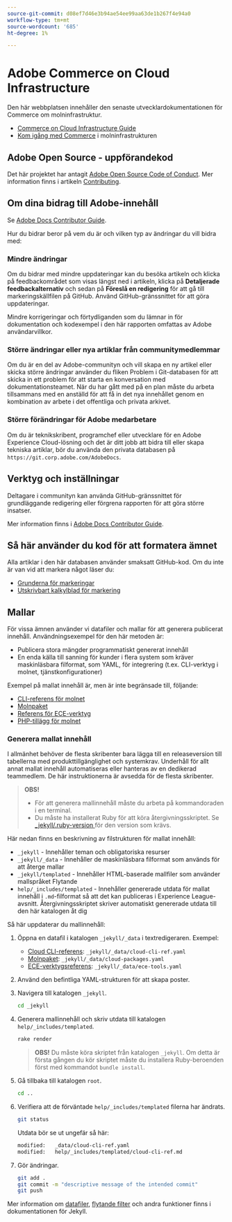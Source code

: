 ```yaml
---
source-git-commit: d08ef7d46e3b94ae54ee99aa63de1b267f4e94a0
workflow-type: tm+mt
source-wordcount: '685'
ht-degree: 1%

---
```

# Adobe Commerce on Cloud Infrastructure

Den här webbplatsen innehåller den senaste utvecklardokumentationen för Commerce om molninfrastruktur.

- [Commerce on Cloud Infrastructure Guide](https://experienceleague.adobe.com/en/docs/commerce-on-cloud/user-guide/overview)
- [Kom igång med Commerce](https://experienceleague.adobe.com/en/docs/commerce-on-cloud/start/overview) i molninfrastrukturen

## Adobe Open Source - uppförandekod

Det här projektet har antagit [Adobe Open Source Code of Conduct](code-of-conduct.md). Mer information finns i artikeln [Contributing](contributing.md).

## Om dina bidrag till Adobe-innehåll

Se [Adobe Docs Contributor Guide](https://experienceleague.adobe.com/en/docs/contributor/contributor-guide/introduction).

Hur du bidrar beror på vem du är och vilken typ av ändringar du vill bidra med:

### Mindre ändringar

Om du bidrar med mindre uppdateringar kan du besöka artikeln och klicka på feedbackområdet som visas längst ned i artikeln, klicka på **Detaljerade feedbackalternativ** och sedan på **Föreslå en redigering** för att gå till markeringskällfilen på GitHub. Använd GitHub-gränssnittet för att göra uppdateringar.

Mindre korrigeringar och förtydliganden som du lämnar in för dokumentation och kodexempel i den här rapporten omfattas av Adobe användarvillkor.

### Större ändringar eller nya artiklar från communitymedlemmar

Om du är en del av Adobe-communityn och vill skapa en ny artikel eller skicka större ändringar använder du fliken Problem i Git-databasen för att skicka in ett problem för att starta en konversation med dokumentationsteamet. När du har gått med på en plan måste du arbeta tillsammans med en anställd för att få in det nya innehållet genom en kombination av arbete i det offentliga och privata arkivet.

### Större förändringar för Adobe medarbetare

Om du är teknikskribent, programchef eller utvecklare för en Adobe Experience Cloud-lösning och det är ditt jobb att bidra till eller skapa tekniska artiklar, bör du använda den privata databasen på `https://git.corp.adobe.com/AdobeDocs`.

## Verktyg och inställningar

Deltagare i communityn kan använda GitHub-gränssnittet för grundläggande redigering eller förgrena rapporten för att göra större insatser.

Mer information finns i [Adobe Docs Contributor Guide](https://experienceleague.adobe.com/en/docs/contributor/contributor-guide/introduction).

## Så här använder du kod för att formatera ämnet

Alla artiklar i den här databasen använder smaksatt GitHub-kod. Om du inte är van vid att markera något läser du:

- [Grunderna för markeringar](https://docs.github.com/en/get-started/writing-on-github/getting-started-with-writing-and-formatting-on-github/basic-writing-and-formatting-syntax)
- [Utskrivbart kalkylblad för markering](https://docs.github.com/en/get-started/writing-on-github/getting-started-with-writing-and-formatting-on-github/basic-writing-and-formatting-syntax)

## Mallar

För vissa ämnen använder vi datafiler och mallar för att generera publicerat innehåll. Användningsexempel för den här metoden är:

- Publicera stora mängder programmatiskt genererat innehåll
- En enda källa till sanning för kunder i flera system som kräver maskinläsbara filformat, som YAML, för integrering (t.ex. CLI-verktyg i molnet, tjänstkonfigurationer)

Exempel på mallat innehåll är, men är inte begränsade till, följande:

- [CLI-referens för molnet](help/templated/cloud-cli-ref.md)
- [Molnpaket](help/templated/cloud-packages.md)
- [Referens för ECE-verktyg](help/templated/ece-tools.md)
- [PHP-tillägg för molnet](help/templated/php-extensions-cloud.md)

### Generera mallat innehåll

I allmänhet behöver de flesta skribenter bara lägga till en releaseversion till tabellerna med produkttillgänglighet och systemkrav. Underhåll för allt annat mallat innehåll automatiseras eller hanteras av en dedikerad teammedlem. De här instruktionerna är avsedda för de flesta skribenter.

>**OBS!**
>
>- För att generera mallinnehåll måste du arbeta på kommandoraden i en terminal.
>- Du måste ha installerat Ruby för att köra återgivningsskriptet. Se [_jekyll/.ruby-version ](_jekyll/.ruby-version) för den version som krävs.

Här nedan finns en beskrivning av filstrukturen för mallat innehåll:

- `_jekyll` - Innehåller teman och obligatoriska resurser
- `_jekyll/_data` - Innehåller de maskinläsbara filformat som används för att återge mallar
- `_jekyll/templated` - Innehåller HTML-baserade mallfiler som använder mallspråket Flytande
- `help/_includes/templated` - Innehåller genererade utdata för mallat innehåll i `.md`-filformat så att det kan publiceras i Experience League-avsnitt. Återgivningsskriptet skriver automatiskt genererade utdata till den här katalogen åt dig

Så här uppdaterar du mallinnehåll:

1. Öppna en datafil i katalogen `_jekyll/_data` i textredigeraren. Exempel:

   - [Cloud CLI-referens](help/templated/cloud-cli-ref.md): `_jekyll/_data/cloud-cli-ref.yaml`
   - [Molnpaket](help/templated/cloud-packages.md): `_jekyll/_data/cloud-packages.yaml`
   - [ECE-verktygsreferens](help/templated/ece-tools.md): `_jekyll/_data/ece-tools.yaml`

2. Använd den befintliga YAML-strukturen för att skapa poster.

3. Navigera till katalogen `_jekyll`.

   ```bash
   cd _jekyll
   ```

4. Generera mallinnehåll och skriv utdata till katalogen `help/_includes/templated`.

   ```bash
   rake render
   ```

   >**OBS!** Du måste köra skriptet från katalogen `_jekyll`. Om detta är första gången du kör skriptet måste du installera Ruby-beroenden först med kommandot `bundle install`.

5. Gå tillbaka till katalogen `root`.

   ```bash
   cd ..
   ```

6. Verifiera att de förväntade `help/_includes/templated` filerna har ändrats.

   ```bash
   git status
   ```

   Utdata bör se ut ungefär så här:

   ```bash
   modified:   _data/cloud-cli-ref.yaml
   modified:   help/_includes/templated/cloud-cli-ref.md
   ```

7. Gör ändringar.

   ```bash
   git add .
   git commit -m "descriptive message of the intended commit"
   git push
   ```

Mer information om [datafiler](https://jekyllrb.com/docs/datafiles), [flytande filter](https://jekyllrb.com/docs/liquid/filters/) och andra funktioner finns i dokumentationen för Jekyll.
